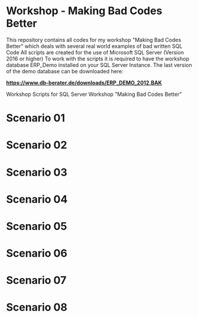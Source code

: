 # Workshop - Making Bad Codes Better
This repository contains all codes for my workshop "Making Bad Codes Better" which deals with several real world examples of bad written SQL Code
All scripts are created for the use of Microsoft SQL Server (Version 2016 or higher)
To work with the scripts it is required to have the workshop database ERP_Demo installed on your SQL Server Instance.
The last version of the demo database can be downloaded here:

**https://www.db-berater.de/downloads/ERP_DEMO_2012.BAK**

Workshop Scripts for SQL Server Workshop "Making Bad Codes Better"

# Scenario 01

# Scenario 02

# Scenario 03

# Scenario 04

# Scenario 05

# Scenario 06

# Scenario 07

# Scenario 08
